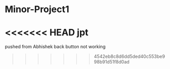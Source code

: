 # Minor-Project1
<<<<<<< HEAD
jpt
=======

pushed from Abhishek
back button not working
>>>>>>> 4542eb8c8d6dd5ded40c553be998b91d51f8d0ad
